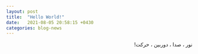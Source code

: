 ```yaml
---
layout: post
title:  "Hello World!"
date:   2021-08-05 20:58:15 +0430
categories: blog-news
---
```

<div dir="rtl">

نور ، صدا ، دوربین ، حرکت!
